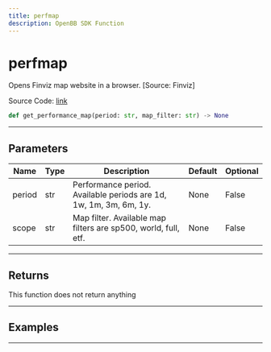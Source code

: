 ```yaml
---
title: perfmap
description: OpenBB SDK Function
---
```


# perfmap

Opens Finviz map website in a browser. [Source: Finviz]

Source Code: [link](https://github.com/OpenBB-finance/OpenBBTerminal/tree/main/openbb_terminal/economy/finviz_model.py#L42)

```python
def get_performance_map(period: str, map_filter: str) -> None
```
---

## Parameters

| Name | Type | Description | Default | Optional |
| ---- | ---- | ----------- | ------- | -------- |
| period | str | Performance period. Available periods are 1d, 1w, 1m, 3m, 6m, 1y. | None | False |
| scope | str | Map filter. Available map filters are sp500, world, full, etf. | None | False |

---

## Returns

This function does not return anything

---

## Examples

---

